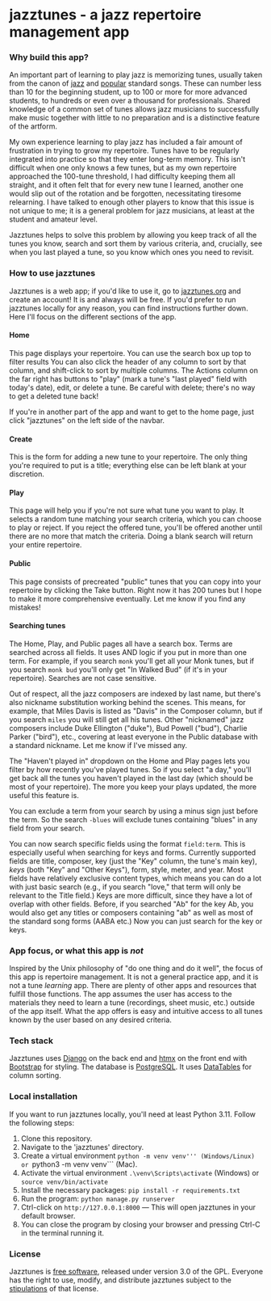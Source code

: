 # jazztunes - a jazz repertoire management app

### Why build this app?
An important part of learning to play jazz is memorizing tunes, usually taken from the canon of [jazz](https://en.wikipedia.org/wiki/List_of_jazz_standards) and [popular](https://en.wikipedia.org/wiki/Great_American_Songbook) standard songs.
These can number less than 10 for the beginning student, up to 100 or more for more advanced students, to hundreds or even over a thousand for professionals. Shared knowledge of a common set of tunes allows jazz musicians to successfully make music together with little to no preparation and is a distinctive feature of the artform.

My own experience learning to play jazz has included a fair amount of frustration in trying to grow my repertoire. Tunes have to be regularly integrated into practice so that they enter long-term memory. This isn't difficult when one only knows a few tunes, but as my own repertoire approached the 100-tune threshold, I had difficulty keeping them all straight, and it often felt that for every new tune I learned, another one would slip out of the rotation and be forgotten, necessitating tiresome relearning. I have talked to enough other players to know that this issue is not unique to me; it is a general problem for jazz musicians, at least at the student and amateur level.

Jazztunes helps to solve this problem by allowing you keep track of all the tunes you know, search and sort them by various criteria, and, crucially, see when you last played a tune, so you know which ones you need to revisit.

### How to use jazztunes
Jazztunes is a web app; if you'd like to use it, go to [jazztunes.org](https://jazztunes.org/) and create an account! It is and always will be free. If you'd prefer to run jazztunes locally for any reason, you can find instructions further down. Here I'll focus on the different sections of the app.

#### Home
This page displays your repertoire. You can use the search box up top to filter results You can also click the header of any column to sort by that column, and shift-click to sort by multiple columns. The Actions column on the far right has buttons to "play" (mark a tune's "last played" field with today's date), edit, or delete a tune. Be careful with delete; there's no way to get a deleted tune back!

If you're in another part of the app and want to get to the home page, just click "jazztunes" on the left side of the navbar.

#### Create
This is the form for adding a new tune to your repertoire. The only thing you're required to put is a title; everything else can be left blank at your discretion.

#### Play
This page will help you if you're not sure what tune you want to play. It selects a random tune matching your search criteria, which you can choose to play or reject. If you reject the offered tune, you'll be offered another until there are no more that match the criteria. Doing a blank search will return your entire repertoire.

#### Public
This page consists of precreated "public" tunes that you can copy into your repertoire by clicking the Take button. Right now it has 200 tunes but I hope to make it more comprehensive eventually. Let me know if you find any mistakes!

#### Searching tunes
The Home, Play, and Public pages all have a search box. Terms are searched across all fields. It uses AND logic if you put in more than one term. For example, if you search ```monk``` you'll get all your Monk tunes, but if you search ```monk bud``` you'll only get "In Walked Bud" (if it's in your repertoire). Searches are not case sensitive.

Out of respect, all the jazz composers are indexed by last name, but there's also nickname substitution working behind the scenes. This means, for example, that Miles Davis is listed as "Davis" in the Composer column, but if you search ```miles``` you will still get all his tunes. Other "nicknamed" jazz composers include Duke Ellington ("duke"), Bud Powell ("bud"), Charlie Parker ("bird"), etc., covering at least everyone in the Public database with a standard nickname. Let me know if I've missed any.

The "Haven't played in" dropdown on the Home and Play pages lets you filter by how recently you've played tunes. So if you select "a day," you'll get back all the tunes you haven't played in the last day (which should be most of your repertoire). The more you keep your plays updated, the more useful this feature is.

You can exclude a term from your search by using a minus sign just before the term. So the search ```-blues``` will exclude tunes  containing "blues" in any field from your search.

You can now search specific fields using the format ```field:term```. This is especially useful when searching for keys and forms. Currently supported fields are title, composer, key (just the "Key" column, the tune's main key), *keys* (both "Key" and "Other Keys"), form, style, meter, and year. Most fields have relatively exclusive content types, which means you can do a lot with just basic search (e.g., if you search "love," that term will only be relevant to the Title field.) Keys are more difficult, since they have a lot of overlap with other fields. Before, if you searched "Ab" for the key Ab, you would also get any titles or composers containing "ab" as well as most of the standard song forms (AABA etc.) Now you can just search for the key or keys.

### App focus, or what this app is *not*
Inspired by the Unix philosophy of "do one thing and do it well", the focus of this app is repertoire management. It is not a general practice app, and it is not a tune *learning* app. There are plenty of other apps and resources that fulfill those functions. The app assumes the user has access to the materials they need to learn a tune (recordings, sheet music, etc.) outside of the app itself. What the app offers is easy and intuitive access to all tunes known by the user based on any desired criteria.

### Tech stack
Jazztunes uses [Django](https://www.djangoproject.com/) on the back end and [htmx](https://htmx.org/) on the front end with [Bootstrap](https://getbootstrap.com/) for styling. The database is [PostgreSQL](https://www.postgresql.org/). It uses [DataTables](https://datatables.net/) for column sorting.

### Local installation
If you want to run jazztunes locally, you'll need at least Python 3.11. Follow the following steps:
1. Clone this repository.
2. Navigate to the 'jazztunes' directory.
3. Create a virtual environment ```python -m venv venv''' (Windows/Linux) or ```python3 -m venv venv``` (Mac).
4. Activate the virtual environment ```.\venv\Scripts\activate``` (Windows) or ```source venv/bin/activate```
5. Install the necessary packages: ```pip install -r requirements.txt```
6. Run the program: ```python manage.py runserver ```
7. Ctrl-click on ```http://127.0.0.1:8000``` — This will open jazztunes in your default browser.
8. You can close the program by closing your browser and pressing Ctrl-C in the terminal running it.

### License
Jazztunes is [free software](https://www.fsf.org/about/what-is-free-software), released under version 3.0 of the GPL. Everyone has the right to use, modify, and distribute jazztunes subject to the [stipulations](https://github.com/jwjacobson/jazztunes/blob/main/LICENSE) of that license.
